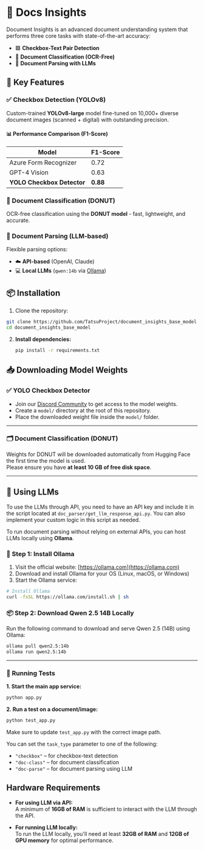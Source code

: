 # 📄 Docs Insights

Document Insights is an advanced document understanding system that performs three core tasks with state-of-the-art accuracy:

- 🟩 **Checkbox-Text Pair Detection**  
- 🧠 **Document Classification (OCR-Free)**  
- 📄 **Document Parsing with LLMs**

## 🚀 Key Features

### ✅ Checkbox Detection (YOLOv8)
Custom-trained **YOLOv8-large** model fine-tuned on 10,000+ diverse document images (scanned + digital) with outstanding precision.

#### 📊 Performance Comparison (F1-Score)
| Model                     | F1-Score |
|---------------------------|----------|
| Azure Form Recognizer     | 0.72     |
| GPT-4 Vision              | 0.63     |
| **YOLO Checkbox Detector** | **0.88** |

### 🧠 Document Classification (DONUT)
OCR-free classification using the **DONUT model** - fast, lightweight, and accurate.

### 📄 Document Parsing (LLM-based)
Flexible parsing options:
- ☁️ **API-based** (OpenAI, Claude)
- 💻 **Local LLMs** (`qwen:14b` via [Ollama](https://ollama.com))

## 📦 Installation

1. Clone the repository:
```bash
git clone https://github.com/TatsuProject/document_insights_base_model
cd document_insights_base_model
   ```

2. **Install dependencies:**
   ```bash
   pip install -r requirements.txt
   ```

## 📥 Downloading Model Weights

### ✅ YOLO Checkbox Detector

- Join our [Discord Community](https://discord.com/channels/799672011265015819/1300456223371427912) to get access to the model weights.
- Create a `model/` directory at the root of this repository.
- Place the downloaded weight file inside the `model/` folder.

---

### 🗂️ Document Classification (DONUT)

Weights for DONUT will be downloaded automatically from Hugging Face the first time the model is used.  
Please ensure you have **at least 10 GB of free disk space**.

---

## 🧠 Using LLMs
To use the LLMs through API, you need to have an API key and include it in the script located at `doc_parser/get_llm_response_api.py`. You can also implement your custom logic in this script as needed.

To run document parsing without relying on external APIs, you can host LLMs locally using **Ollama**.

### 🧰 Step 1: Install Ollama

1. Visit the official website: [https://ollama.com](https://ollama.com)  
2. Download and install Ollama for your OS (Linux, macOS, or Windows)  
3. Start the Ollama service:

```bash
# Install Ollama
curl -fsSL https://ollama.com/install.sh | sh
```

### 📦 Step 2: Download Qwen 2.5 14B Locally

Run the following command to download and serve Qwen 2.5 (14B) using Ollama:

```bash
ollama pull qwen2.5:14b
ollama run qwen2.5:14b

```
---

### 🧪 Running Tests

**1. Start the main app service:**

```bash
python app.py
```

**2. Run a test on a document/image:**
```bash
python test_app.py
```
Make sure to update `test_app.py` with the correct image path.

You can set the `task_type` parameter to one of the following:

- `"checkbox"` – for checkbox-text detection  
- `"doc-class"` – for document classification  
- `"doc-parse"` – for document parsing using LLM

## Hardware Requirements
- **For using LLM via API:**  
  A minimum of **16GB of RAM** is sufficient to interact with the LLM through the API.

- **For running LLM locally:**  
  To run the LLM locally, you'll need at least **32GB of RAM** and **12GB of GPU memory** for optimal performance.

